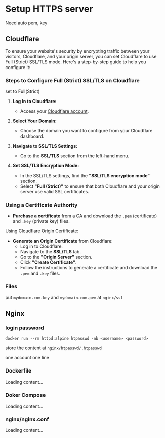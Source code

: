 # Setup HTTPS server

Need auto pem, key

## Cloudflare

To ensure your website's security by encrypting traffic between your visitors, Cloudflare, and your origin server, you can set Cloudflare to use Full (Strict) SSL/TLS mode. Here's a step-by-step guide to help you configure it:

### Steps to Configure Full (Strict) SSL/TLS on Cloudflare

set to Full(Strict)

1. **Log In to Cloudflare:**
   - Access your [Cloudflare account](https://dash.cloudflare.com).

2. **Select Your Domain:**
   - Choose the domain you want to configure from your Cloudflare dashboard.

3. **Navigate to SSL/TLS Settings:**
   - Go to the **SSL/TLS** section from the left-hand menu.

4. **Set SSL/TLS Encryption Mode:**
   - In the SSL/TLS settings, find the **"SSL/TLS encryption mode"** section.
   - Select **"Full (Strict)"** to ensure that both Cloudflare and your origin server use valid SSL certificates.


### Using a Certificate Authority

- **Purchase a certificate** from a CA and download the `.pem` (certificate) and `.key` (private key) files.

Using Cloudflare Origin Certificate:

- **Generate an Origin Certificate** from Cloudflare:
  - Log in to Cloudflare.
  - Navigate to the **SSL/TLS** tab.
  - Go to the **"Origin Server"** section.
  - Click **"Create Certificate"**.
  - Follow the instructions to generate a certificate and download the `.pem` and `.key` files.


### Files
put `mydomain.com.key` and `mydomain.com.pem` at `nginx/ssl`


## Nginx

### login password

```
docker run --rm httpd:alpine htpasswd -nb <username> <password>
```
store the content at `nginx/htpasswd/.htpasswd`

one account one line


### Dockerfile
<div class="load_as_code_session" data-url="Dockerfile">
  Loading content...
</div>

### Doker Compose
<div class="load_as_code_session" data-url="docker-compose.yml">
  Loading content...
</div>

### nginx/nginx.conf
<div class="load_as_code_session" data-url="nginx/nginx.conf">
  Loading content...
</div>

<script src="https://posetmage.com/cdn/js/LoadAsCodeSession.js"></script>
